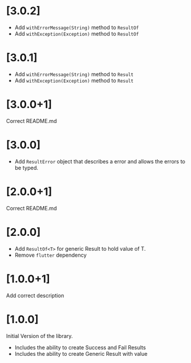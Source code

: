 # [3.0.2]

* Add `withErrorMessage(String)` method to `ResultOf`
* Add `withException(Exception)` method to `ResultOf`

# [3.0.1]

* Add `withErrorMessage(String)` method to `Result`
* Add `withException(Exception)` method to `Result`

# [3.0.0+1]

Correct README.md

# [3.0.0]

* Add `ResultError` object that describes a error and allows the errors to be typed.

# [2.0.0+1]

Correct README.md

# [2.0.0]

* Add `ResultOf<T>` for generic Result to hold value of T.
* Remove `flutter` dependency
# [1.0.0+1]

Add correct description

# [1.0.0]

Initial Version of the library.

* Includes the ability to create Success and Fail Results
* Includes the ability to create Generic Result with value
